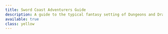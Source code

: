```yaml
---
title: Sword Coast Adventurers Guide
description: A guide to the typical fantasy setting of Dungeons and Dragons
available: true
class: yellow
---
```

